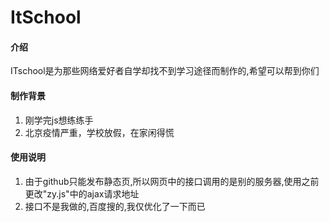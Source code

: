 # ItSchool

#### 介绍
ITschool是为那些网络爱好者自学却找不到学习途径而制作的,希望可以帮到你们

#### 制作背景

1. 刚学完js想练练手
2. 北京疫情严重，学校放假，在家闲得慌

#### 使用说明

1. 由于github只能发布静态页,所以网页中的接口调用的是别的服务器,使用之前更改"zy.js"中的ajax请求地址
2. 接口不是我做的,百度搜的,我仅优化了一下而已
